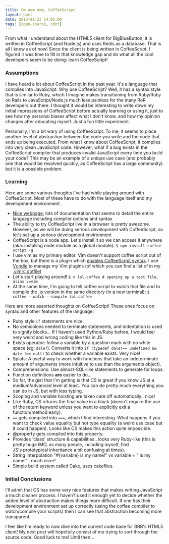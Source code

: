 ```yaml
---
title: Om nom nom, CoffeeScript
layout: post
date: 2013-01-23 14:05:00
tags: [open-source, cdot]
---
```

From what I understand about the HTML5 client for BigBlueButton,
it is written in CoffeeScript (and Node.js) and uses Redis as a database. That is all I know
as of now! Since the client is being written in CoffeeScript, I figured
it was time to fill in that knowledge gap and do what all the cool developers seem to
be doing: learn CoffeeScript!

### Assumptions

I have heard a lot about CoffeeScript in the past year. It's a language that compiles into
JavaScript. Why use CoffeeScript? Well, it has a syntax style that is similar to Ruby,
which I imagine makes transitioning from Ruby/Ruby on Rails to JavaScript/Node.js much less painless
for the many RoR developers out there.
I thought it would be interesting to write down my initial impressions of CoffeeScript
before actually learning or using it, just to see how my personal biases affect what I
don't know, and how my opinion changes after educating myself. Just a fun little
experiment.

Personally, I'm a bit wary of using CoffeeScript. To me, it seems to place another level
of abstraction between the code you write and the code that ends up being executed. From what I
know about CoffeeScript, it compiles into very clean JavaScript code. However, what if a
bug exists in the CoffeeScript compiler that produces invalid JavaScript every time you
build your code? This may be an example of a unique use case (and probably one that would
be resolved quickly, as CoffeeScript has a large community) but it is a possible problem.

### Learning

Here are some various thoughts I've had while playing around with CoffeeScript. Most of
these have to do with the language itself and my development environment.

* [Nice webpage](http://coffeescript.org), lots of documentation that seems to detail the
entire language including compiler options and syntax
* The ability to try CoffeeScript live in a browser is pretty awesome. However, as we will
be doing serious development with CoffeeScript, so let's set up a serious development environment
* CoffeeScript is a node app. Let's install it so we can access it anywhere (aka: installing node
module as a global module): `$ npm install coffee-script -g`
* I use vim as my primary editor. Vim doesn't support coffee script out of the box, but there is
a plugin which [enables CoffeeScript syntax](https://github.com/kchmck/vim-coffee-script). I use
[Vundle](https://github.com/gmarik/vundle) to manage my Vim plugins (of which you can find
a list of in my [.vimrc dotfile](https://github.com/obsoke/dotfiles/blob/master/vim/vimrc))
* Let's start playing around! `$ v lol.coffee # opening up a test file. alias v=vim`
* At the same time, I'm going to tell coffee script to watch that file and to compile the
.js version in the same directory (in a new terminal): `$ coffee --watch --compile lol.coffee`

Here are more assorted thoughts on CoffeeScript! These ones focus on syntax and other features
of the language:
* Ruby style `if` statements are nice.
* No semicolons needed to terminate statements, and indentation is used to signify blocks...
If I haven't used Python/Ruby before, I would feel very weird and wrong coding like this
in JS.
* Exists operator: follow a variable by a question mark with no white space (eg: `dale?`).
Converts it into `if (typedef dale!== undefined && dale !== null)` to check whether a variable
exists. Very nice!
* Splats: A useful way to work with functions that take an indeterminate amount of arguments
(more intuitive to use than the arguments object).
* Comprehensions: Use almost-SQL-like statements to generate for loops.
* Function definitions **are** easier to do...
* So far, the gist that I'm getting is that CS is great if you know JS at a medium/advanced level
at least. You can do pretty much everything you can do in JS, but with less typing.
* Scoping and variable hoisting are taken care off automatically.. nice!
* Like Ruby, CS returns the final value in a block (doesn't require the use of the return
keyword unless you want to explicitly exit a function/method early).
* `==` gets compiled into `===`, which I find interesting. What happens if you want to check
value equality but not type equality (a weird use case but it could happen). Looks
like CS makes this action quite impossible.
* &#64;property gets compiled into this.property.
* Provides 'class' structure & capabilities.. looks very Ruby-like (this is pretty huge IMO,
as many people, including myself, find JS's prototypical inheritance a bit confusing at times).
* String Interpolation "#{variable} is my name!" vs variable + " is my name!".. much nicer!
* Simple build system called Cake, uses cakefiles.

### Initial Conclusions

I'll admit that CS has some very nice features that makes writing JavaScript a much
cleaner process. I haven't used it enough yet to decide whether the added level of
abstraction makes things more difficult. If one has their development environment
set up correctly (using the coffee compiler to watch/compile your scripts) then I can
see that abstraction becoming more transparent.

I feel like I'm ready to now dive into the current code base for BBB's HTML5 client!
My next post will hopefully consist of me trying to sort through the source code.
Good luck to me! Until then...

